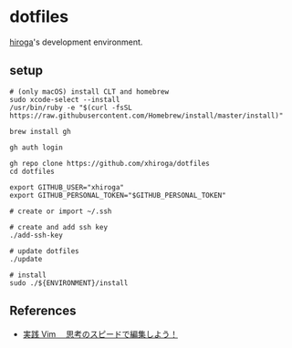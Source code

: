 # dotfiles

[hiroga](https://github.com/xhiroga)'s development environment.

## setup

```shell script
# (only macOS) install CLT and homebrew
sudo xcode-select --install
/usr/bin/ruby -e "$(curl -fsSL https://raw.githubusercontent.com/Homebrew/install/master/install)"

brew install gh

gh auth login

gh repo clone https://github.com/xhiroga/dotfiles
cd dotfiles

export GITHUB_USER="xhiroga"
export GITHUB_PERSONAL_TOKEN="$GITHUB_PERSONAL_TOKEN"

# create or import ~/.ssh

# create and add ssh key
./add-ssh-key

# update dotfiles
./update

# install
sudo ./${ENVIRONMENT}/install
```

## References

- [実践 Vim 　思考のスピードで編集しよう！](https://amzn.to/2RO11fr)
